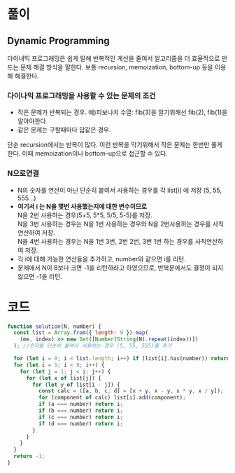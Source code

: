# 풀이

## Dynamic Programming

다이내믹 프로그래밍은 쉽게 말해 반복적인 계산을 줄여서 알고리즘을 더 효율적으로 만드는 문제 해결 방식을 말한다.
보통 recursion, memoization, bottom-up 등을 이용해 해결한다.

### 다이나믹 프로그래밍을 사용할 수 있는 문제의 조건

- 작은 문제가 반복되는 경우. 예)피보나치 수열: fib(3)을 알기위해선 fib(2), fib(1)을 알아야한다
- 같은 문제는 구할때마다 답같은 경우.

단순 recursion에서는 반복이 많다. 이런 반복을 막기위해서 작은 문제는 한번만 풀게 한다. 이때 memoization이나 bottom-up으로 접근할 수 있다.

### N으로연결
- N의 숫자를 연산이 아닌 단순히 붙여서 사용하는 경우를 각 list[i] 에 저장 (5, 55, 555...)
- **여기서 i 는 N을 몇번 사용했는지에 대한 변수이므로** <br>
N을 2번 사용하는 경우(5+5, 5*5, 5/5, 5-5)를 저장. <br>
N을 3번 사용하는 경우는 N을 1번 사용하는 경우와 N을 2번사용하는 경우를 사칙연산하여 저장.<br>
N을 4번 사용하는 경우는 N을 1번 3번, 2번 2번, 3번 1번 하는 경우를 사칙연산하여 저장. <br>
- 각 i에 대해 가능한 연산들을 추가하고, number와 같으면 i를 리턴.
- 문제에서 N이 8보다 크면 -1을 리턴하라고 하였으므로, 반복문에서도 결정이 되지않으면 -1을 리턴.

# 코드

```js
function solution(N, number) {
  const list = Array.from({ length: 9 }).map(
    (me, index) => new Set([Number(String(N).repeat(index))])
  ); //숫자를 단순히 붙여서 사용하는 경우 (5, 55, 555)를 추가

  for (let i = 0; i < list.length; i++) if (list[i].has(number)) return i;
  for (let i = 1; i < 9; i++) {
    for (let j = 1; j < i; j++) {
      for (let x of list[j]) {
        for (let y of list[i - j]) {
          const calc = ([a, b, c, d] = [x + y, x - y, x * y, x / y]);
          for (component of calc) list[i].add(component);
          if (a === number) return i;
          if (b === number) return i;
          if (c === number) return i;
          if (d === number) return i;
        }
      }
    }
  }
  return -1;
}
```
